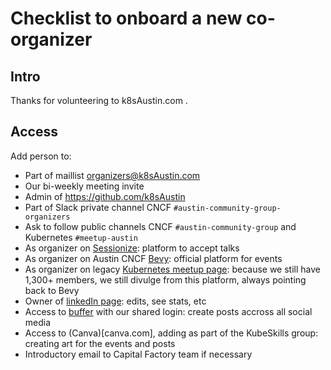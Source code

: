 # Checklist to onboard a new co-organizer

## Intro
Thanks for volunteering to k8sAustin.com .

## Access

Add person to:

* Part of maillist organizers@k8sAustin.com
* Our bi-weekly meeting invite
* Admin of https://github.com/k8sAustin
* Part of Slack private channel CNCF `#austin-community-group-organizers`
* Ask to follow public channels CNCF `#austin-community-group` and Kubernetes `#meetup-austin`
* As organizer on [Sessionize](https://sessionize.com/app/organizer/event/13876): platform to accept talks
* As organizer on Austin CNCF [Bevy](https://community.cncf.io/kubernetes-austin/): official platform for events
* As organizer on legacy [Kubernetes meetup page](https://www.meetup.com/kubernetes-austin/): because we still have 1,300+ members, we still divulge from this platform, always pointing back to Bevy
* Owner of [linkedIn page](https://www.linkedin.com/company/97438051/admin/dashboard/): edits, see stats, etc
* Access to [buffer](buffer.com) with our shared login: create posts accross all social media
* Access to (Canva)[canva.com], adding as part of the KubeSkills group: creating art for the events and posts
* Introductory email to Capital Factory team if necessary  


